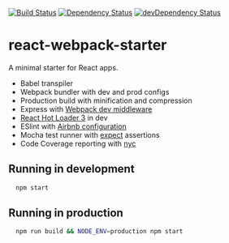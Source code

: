 [![Build Status](https://travis-ci.org/brandondoran/react-webpack-starter.svg?branch=master)](https://travis-ci.org/brandondoran/react-webpack-starter)
[![Dependency Status](https://david-dm.org/brandondoran/react-webpack-starter.svg)](https://david-dm.org/brandondoran/react-webpack-starter)
[![devDependency Status](https://david-dm.org/brandondoran/react-webpack-starter/dev-status.svg)](https://david-dm.org/brandondoran/react-webpack-starter#info=devDependencies)

# react-webpack-starter

A minimal starter for React apps.

- Babel transpiler
- Webpack bundler with dev and prod configs
- Production build with minification and compression
- Express with [Webpack dev middleware](https://github.com/webpack/webpack-dev-middleware)
- [React Hot Loader 3](https://github.com/gaearon/react-hot-loader) in dev
- ESlint with [Airbnb configuration](https://github.com/airbnb/javascript/tree/master/packages/eslint-config-airbnb)
- Mocha test runner with [expect](https://github.com/mjackson/expect) assertions
- Code Coverage reporting with [nyc](https://github.com/bcoe/nyc)

## Running in development
```bash
  npm start
```  

## Running in production
```bash
  npm run build && NODE_ENV=production npm start
```
